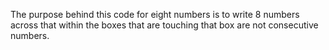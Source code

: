 The purpose behind this code for eight numbers is to write 8 numbers across that within the boxes that are touching that box are not consecutive numbers.
